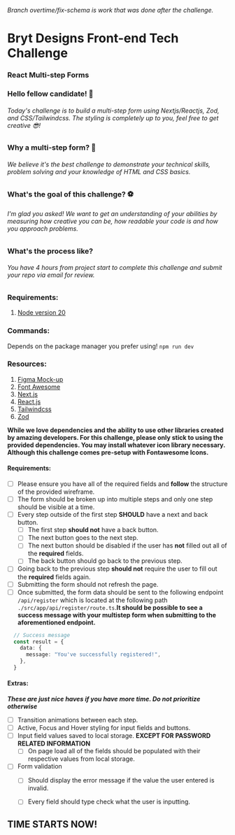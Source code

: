 *Branch overtime/fix-schema is work that was done after the challenge.*

# Bryt Designs Front-end Tech Challenge

### React Multi-step Forms

### Hello fellow candidate! 👋

###### Today's challenge is to build a multi-step form using Nextjs/Reactjs, Zod, and CSS/Tailwindcss. The styling is completely up to you, feel free to get creative 😎!

### Why a multi-step form? 🤔

###### We believe it's the best challenge to demonstrate your technical skills, problem solving and your knowledge of HTML and CSS basics.

### What's the goal of this challenge? ⚽

###### I'm glad you asked! We want to get an understanding of your abilities by measuring how creative you can be, how readable your code is and how you approach problems.

### What's the process like?

###### You have 4 hours from project start to complete this challenge and submit your repo via email for review.

### Requirements:
1. [Node version 20](https://nodejs.org/en/download)

### Commands:
Depends on the package manager you prefer using!
`npm run dev`

### Resources:

1. [Figma Mock-up](https://www.figma.com/file/ZhMFAK1UWwKWS0L25LAYyx/Bryt-Designs-Front-end-Tech-Challenge?node-id=1%3A2)
2. [Font Awesome](https://fontawesome.com/search?m=free&s=solid%2Cregular)
3. [Next.js](https://nextjs.org/docs)
4. [React.js](https://react.dev/)
5. [Tailwindcss](https://tailwindcss.com/docs/installation)
6. [Zod](https://zod.dev/?id=ip-addresses)

**While we love dependencies and the ability to use other libraries created by amazing developers. For this challenge, please only stick to using the provided dependencies. You may install whatever icon library necessary. Although this challenge comes pre-setup with Fontawesome Icons.**

#### Requirements:

- [ ] Please ensure you have all of the required fields and **follow** the structure of the provided wireframe.
- [ ] The form should be broken up into multiple steps and only one step should be visible at a time.
- [ ] Every step outside of the first step **SHOULD** have a next and back button.
  - [ ] The first step **should not** have a back button.
  - [ ] The next button goes to the next step.
  - [ ] The next button should be disabled if the user has **not** filled out all of the **required** fields.
  - [ ] The back button should go back to the previous step.
- [ ] Going back to the previous step **should not** require the user to fill out the **required** fields again.
- [ ] Submitting the form should not refresh the page.
- [ ] Once submitted, the form data should be sent to the following endpoint `/api/register` which is located at the following path `./src/app/api/register/route.ts`.**It should be possible to see a success message with your multistep form when submitting to the aforementioned endpoint.**
```ts
  // Success message
  const result = {
    data: {
      message: "You've successfully registered!",
    },
  }
```

#### Extras:
**_These are just nice haves if you have more time. Do not prioritize otherwise_**

- [ ] Transition animations between each step.
- [ ] Active, Focus and Hover styling for input fields and buttons.
- [ ] Input field values saved to local storage. **EXCEPT FOR PASSWORD RELATED INFORMATION**
  - [ ] On page load all of the fields should be populated with their respective values from local storage.
- [ ] Form validation
  - [ ] Should display the error message if the value the user entered is invalid.
  - [ ] Every field should type check what the user is inputting.


## TIME STARTS NOW!
